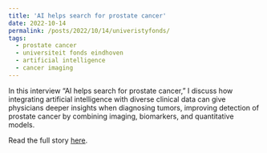 ```yaml
---
title: 'AI helps search for prostate cancer'
date: 2022-10-14
permalink: /posts/2022/10/14/univeristyfonds/
tags:
  - prostate cancer
  - universiteit fonds eindhoven
  - artificial intelligence
  - cancer imaging
---
```


In this interview “AI helps search for prostate cancer,” I discuss how integrating artificial intelligence with diverse clinical data can give physicians deeper insights when diagnosing tumors, improving detection of prostate cancer by combining imaging, biomarkers, and quantitative models.

Read the full story <a href="https://ufe.tue.nl/en/impact/projects-and-stories/ai-helps-search-for-prostate-cancer" target="_blank">here</a>.


